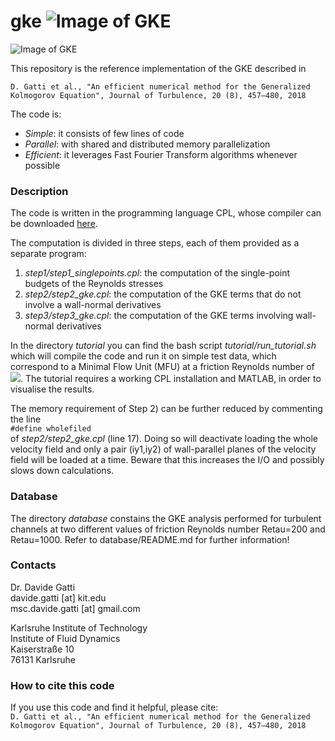 # gke     ![Image of GKE](https://img.shields.io/static/v1?label=CPL&message=Compiler+and+Programming+Language&color=success&style=plastic) 


![Image of GKE](https://github.com/davecats/gke/blob/master/.image.png) 

This repository is the reference implementation of the GKE described in

``` D. Gatti et al., "An efficient numerical method for the Generalized Kolmogorov Equation", Journal of Turbulence, 20 (8), 457–480, 2018 ```

The code is:
* *Simple*: it consists of few lines of code 
* *Parallel*: with shared and distributed memory parallelization
* *Efficient*: it leverages Fast Fourier Transform algorithms whenever possible


### Description

The code is written in the programming language CPL, whose compiler can be downloaded [here](https://cplcode.net/).

The computation is divided in three steps, each of them provided as a separate program:
1) *step1/step1_singlepoints.cpl*: the computation of the single-point budgets of the Reynolds stresses
2) *step2/step2_gke.cpl*: the computation of the GKE terms that do not involve a wall-normal derivatives
3) *step3/step3_gke.cpl*: the computation of the GKE terms involving wall-normal derivatives

In the directory *tutorial* you can find the bash script *tutorial/run_tutorial.sh* which will compile the code and run it on simple test data, which correspond to a Minimal Flow Unit (MFU) at a friction Reynolds number of <img src="https://render.githubusercontent.com/render/math?math=Re_\tau=200">. The tutorial requires a working CPL installation and MATLAB, in order to visualise the results. 

The memory requirement of Step 2) can be further reduced by commenting the line  
```#define wholefiled```  
of *step2/step2_gke.cpl* (line 17). Doing so will deactivate loading the whole velocity field and only a pair (iy1,iy2) of wall-parallel planes of the velocity field will be loaded at a time. Beware that this increases the I/O and possibly slows down calculations.

### Database

The directory *database* constains the GKE analysis performed for turbulent channels at two different values of friction Reynolds number Retau=200 and Retau=1000. Refer to database/README.md for further information! 

### Contacts

Dr. Davide Gatti  
davide.gatti [at] kit.edu  
msc.davide.gatti [at] gmail.com  

Karlsruhe Institute of Technology  
Institute of Fluid Dynamics  
Kaiserstraße 10  
76131 Karlsruhe  

### How to cite this code

If you use this code and find it helpful, please cite:  
``` D. Gatti et al., "An efficient numerical method for the Generalized Kolmogorov Equation", Journal of Turbulence, 20 (8), 457–480, 2018 ```
